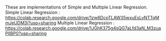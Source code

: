 These are implementations of Simple and Multiple Linear Regression.
<br> Simple Linear Regression : https://colab.research.google.com/drive/1zw6DcpTLAW35wxuEsLvNTTqMmJeUDM3i?usp=sharing
Multiple Linear Regression : https://colab.research.google.com/drive/1JGhK375g4sQG7aLfd3aN_M3zuaPlIBP0?usp=sharing
